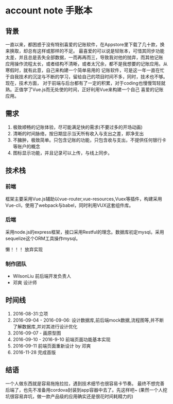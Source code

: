 # account note 手账本
## 背景
一直以来，都困惑于没有特别喜爱的记账软件，在Appstore里下载了几十款，换来换取，却总有这样或那样的不足。
最喜爱的可以说是轻账本，可惜其同步功能太差，并且总是丢失全部数据，一而再再而三，导致我对他的抛弃，而其他记账
应用操作流程太长，或者结构不清晰，或者太冗余，都不是我想要的记账应用。从寒假时，就有此意，自己来构建一个简单易用的
记账软件，可是这一年一直在忙于自我技术的沉淀与不断的学习，留给自己的项目时间不多，同时，技术也不够。现在，技术方面，
对于前端与后台都有了一定的积累，对于coding也慢慢驾轻就熟。正值学了Vue.js而无处使的时间，正好利用Vue来构建一个自己
喜爱的记账应用。

## 需求
1. 极致顺畅的记账体验，尽可能满足快的需求(不要过多的开场动画)
2. 清晰的时间脉络，按日期显示当天所有收入与支出之差，即净支出
3. 不臃肿，极致简单。只包含记账的功能，只包含收与支出，不提供任何银行卡等账户的概念
4. 图标显示功能，并且记录可以上传，与线上同步。

## 技术栈
### 前端
框架主要采用Vue.js辅助以vue-router,vue-resources,Vuex等插件，构建采用Vue-cli，使用了webpack与babel，同时利用VUX这套组件库。

### 后端
采用node.js的express框架，接口采用Restful的理念。数据库初定mysql。采用sequelize这个ORM工具操作mysql。

懒！！！
放弃实现

### 制作团队
- WilsonLiu 前后端开发负责人
- 邓爽 设计师

## 时间线
1. 2016-08-31:立项
2. 2016-09-04 - 2016-09-06: 设计数据库,前后端mock数据,流程图等,并不断了解数据库,并对其进行设计优化
3. 2016-09-07 - 画原型图
4. 2016-09-10 - 2016-9-10 前端页面功能基本实现
5. 2016-09-11  前端页面重新设计 by 邓爽
6. 2016-11-28 完成首版

## 结语
一个人做东西就是容易拖拖拉拉，遇到技术细节也很容易卡节奏。
最终不想完善后端了，也先不准备用cordova封装到app容器中去了。先这样吧~
(果然一个人挖坑很容易弃坑，做一款产品级的应用确实还是很花时间耗精力的)